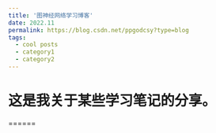 ```yaml
---
title: '图神经网络学习博客'
date: 2022.11
permalink: https://blog.csdn.net/ppgodcsy?type=blog
tags:
  - cool posts
  - category1
  - category2
---
```


这是我关于某些学习笔记的分享。
======

======


